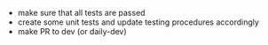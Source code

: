 - make sure that all tests are passed 
- create some unit tests and update testing procedures accordingly 
- make PR to dev (or daily-dev)
